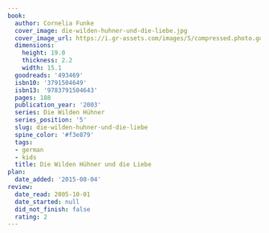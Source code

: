 ```yaml
---
book:
  author: Cornelia Funke
  cover_image: die-wilden-huhner-und-die-liebe.jpg
  cover_image_url: https://i.gr-assets.com/images/S/compressed.photo.goodreads.com/books/1424875635l/493469._SX98_.jpg
  dimensions:
    height: 19.0
    thickness: 2.2
    width: 15.1
  goodreads: '493469'
  isbn10: '3791504649'
  isbn13: '9783791504643'
  pages: 188
  publication_year: '2003'
  series: Die Wilden Hühner
  series_position: '5'
  slug: die-wilden-huhner-und-die-liebe
  spine_color: '#f3e879'
  tags:
  - german
  - kids
  title: Die Wilden Hühner und die Liebe
plan:
  date_added: '2015-08-04'
review:
  date_read: 2005-10-01
  date_started: null
  did_not_finish: false
  rating: 2
---
```


